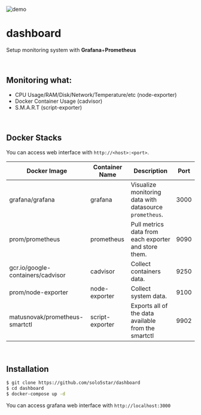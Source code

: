 ![demo](https://github.com/solo5star/dashboard/blob/master/demo.png?raw=true)

# dashboard

Setup monitoring system with **Grafana**+**Prometheus**

<br>

## Monitoring what:
* CPU Usage/RAM/Disk/Network/Temperature/etc (node-exporter)
* Docker Container Usage (cadvisor)
* S.M.A.R.T (script-exporter)

<br>

## Docker Stacks

You can access web interface with `http://<host>:<port>`.

|Docker Image|Container Name|Description|Port|
|-|-|-|-|
|grafana/grafana|grafana|Visualize monitoring data with datasource `prometheus`.|3000|
|prom/prometheus|prometheus|Pull metrics data from each exporter and store them.|9090|
|gcr.io/google-containers/cadvisor|cadvisor|Collect containers data.|9250|
|prom/node-exporter|node-exporter|Collect system data.|9100|
|matusnovak/prometheus-smartctl|script-exporter|Exports all of the data available from the smartctl|9902|

<br>

## Installation
```bash
$ git clone https://github.com/solo5star/dashboard
$ cd dashboard
$ docker-compose up -d
```

You can access grafana web interface with `http://localhost:3000`
